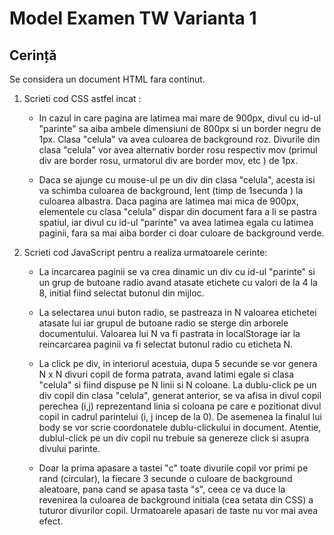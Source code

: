 # Model Examen TW Varianta 1

## Cerință

Se considera un document HTML fara continut.

1. Scrieti cod CSS astfel incat :

   - In cazul in care pagina are latimea mai mare de 900px, divul cu id-ul "parinte" sa aiba ambele dimensiuni de 800px si un border negru de 1px. Clasa "celula" va avea culoarea de background roz. Divurile din clasa "celula" vor avea alternativ border rosu respectiv mov (primul div are border rosu, urmatorul div are border mov, etc ) de 1px.

   - Daca se ajunge cu mouse-ul pe un div din clasa "celula", acesta isi va schimba culoarea de background, lent (timp de 1secunda ) la culoarea albastra. Daca pagina are latimea mai mica de 900px, elementele cu clasa "celula" dispar din document fara a li se pastra spatiul, iar divul cu id-ul "parinte" va avea latimea egala cu latimea paginii, fara sa mai aiba border ci doar culoare de background verde.

2. Scrieti cod JavaScript pentru a realiza urmatoarele cerinte:

   - La incarcarea paginii se va crea dinamic un div cu id-ul "parinte" si un grup de butoane radio avand atasate etichete cu valori de la 4 la 8, initial fiind selectat butonul din mijloc.

   - La selectarea unui buton radio, se pastreaza in N valoarea etichetei atasate lui iar grupul de butoane radio se sterge din arborele documentului. Valoarea lui N va fi pastrata in localStorage iar la reincarcarea paginii va fi selectat butonul radio cu eticheta N.

   - La click pe div, in interiorul acestuia, dupa 5 secunde se vor genera N x N divuri copil de forma patrata, avand latimi egale si clasa "celula" si fiind dispuse pe N linii si N coloane. La dublu-click pe un div copil din clasa "celula", generat anterior, se va afisa in divul copil perechea (i,j) reprezentand linia si coloana pe care e pozitionat divul copil in cadrul parintelui (i, j incep de la 0). De asemenea la finalul lui body se vor scrie coordonatele dublu-clickului in document. Atentie, dublul-click pe un div copil nu trebuie sa genereze click si asupra divului parinte.

   - Doar la prima apasare a tastei "c" toate divurile copil vor primi pe rand (circular), la fiecare 3 secunde o culoare de background aleatoare, pana cand se apasa tasta "s", ceea ce va duce la revenirea la culoarea de background initiala (cea setata din CSS) a tuturor divurilor copil. Urmatoarele apasari de taste nu vor mai avea efect.

